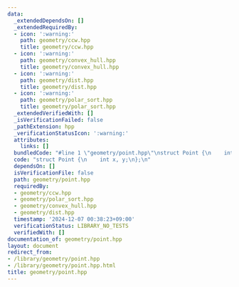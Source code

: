 ```yaml
---
data:
  _extendedDependsOn: []
  _extendedRequiredBy:
  - icon: ':warning:'
    path: geometry/ccw.hpp
    title: geometry/ccw.hpp
  - icon: ':warning:'
    path: geometry/convex_hull.hpp
    title: geometry/convex_hull.hpp
  - icon: ':warning:'
    path: geometry/dist.hpp
    title: geometry/dist.hpp
  - icon: ':warning:'
    path: geometry/polar_sort.hpp
    title: geometry/polar_sort.hpp
  _extendedVerifiedWith: []
  _isVerificationFailed: false
  _pathExtension: hpp
  _verificationStatusIcon: ':warning:'
  attributes:
    links: []
  bundledCode: "#line 1 \"geometry/point.hpp\"\nstruct Point {\n    int x, y;\n};\n"
  code: "struct Point {\n    int x, y;\n};\n"
  dependsOn: []
  isVerificationFile: false
  path: geometry/point.hpp
  requiredBy:
  - geometry/ccw.hpp
  - geometry/polar_sort.hpp
  - geometry/convex_hull.hpp
  - geometry/dist.hpp
  timestamp: '2024-12-07 00:38:23+09:00'
  verificationStatus: LIBRARY_NO_TESTS
  verifiedWith: []
documentation_of: geometry/point.hpp
layout: document
redirect_from:
- /library/geometry/point.hpp
- /library/geometry/point.hpp.html
title: geometry/point.hpp
---
```

